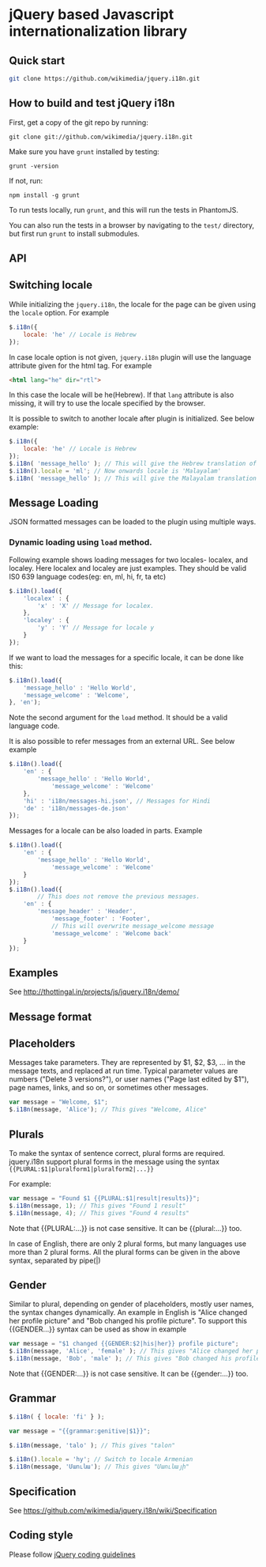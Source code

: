 jQuery based Javascript internationalization library
====================================================


Quick start
-----------

```bash
git clone https://github.com/wikimedia/jquery.i18n.git
```


How to build and test jQuery i18n
----------------------------------

First, get a copy of the git repo by running:

```shell
git clone git://github.com/wikimedia/jquery.i18n.git
```

Make sure you have `grunt` installed by testing:

```shell
grunt -version
```

If not, run:

```shell
npm install -g grunt
```

To run tests locally, run `grunt`, and this will run the tests in PhantomJS.

You can also run the tests in a browser by navigating to the `test/` directory, but first run `grunt` to install submodules.

API
---

## Switching locale

While initializing the `jquery.i18n`, the locale for the page can be given using the `locale` option. For example

```javascript
$.i18n({ 
    locale: 'he' // Locale is Hebrew
});
```

In case locale option is not given, `jquery.i18n` plugin will use the language attribute given for the html tag. For example

```html
<html lang="he" dir="rtl">
```

In this case the locale will be he(Hebrew). If that `lang` attribute is also missing, it will try to use the locale specified by the browser.

It is possible to switch to another locale after plugin is initialized. See below example:

```javascript
$.i18n({ 
    locale: 'he' // Locale is Hebrew
});
$.i18n( 'message_hello' ); // This will give the Hebrew translation of message key `message_hello`. 
$.i18n().locale = 'ml'; // Now onwards locale is 'Malayalam'
$.i18n( 'message_hello' ); // This will give the Malayalam translation of message key `message_hello`. 
```

## Message Loading

JSON formatted messages can be loaded to the plugin using multiple ways.

### Dynamic loading using `load` method.

Following example shows loading messages for two locales- localex, and localey. Here localex and localey are just examples. They should be valid IS0 639 language codes(eg: en, ml, hi, fr, ta etc)
```javascript
$.i18n().load({
	'localex' : {
		'x' : 'X' // Message for localex.
	},
	'localey' : {
		'y' : 'Y' // Message for locale y
	}
});
```

If we want to load the messages for a specific locale, it can be done like this: 
```javascript
$.i18n().load({
    'message_hello' : 'Hello World',
    'message_welcome' : 'Welcome',
}, 'en');
```
Note the second argument for the `load` method. It should be a valid language code.

It is also possible to refer messages from an external URL. See below example

```javascript
$.i18n().load({
	'en' : {
		'message_hello' : 'Hello World',
    		'message_welcome' : 'Welcome'
	},
	'hi' : 'i18n/messages-hi.json', // Messages for Hindi
	'de' : 'i18n/messages-de.json'
});
```

Messages for a locale can be also loaded in parts. Example
```javascript
$.i18n().load({
	'en' : {
		'message_hello' : 'Hello World',
    		'message_welcome' : 'Welcome'
	}
});
$.i18n().load({
    	// This does not remove the previous messages.
	'en' : {
		'message_header' : 'Header',
    		'message_footer' : 'Footer',
    		// This will overwrite message_welcome message
    		'message_welcome' : 'Welcome back'
	}
});
```

Examples
--------

See http://thottingal.in/projects/js/jquery.i18n/demo/

Message format
--------------

## Placeholders

Messages take parameters. They are represented by $1, $2, $3, … in the message texts, and replaced at run time. Typical parameter values are numbers ("Delete 3 versions?"), or user names ("Page last edited by $1"), page names, links, and so on, or sometimes other messages. 

```javascript
var message = "Welcome, $1";
$.i18n(message, 'Alice'); // This gives "Welcome, Alice"
```


## Plurals

To make the syntax of sentence correct, plural forms are required. jquery.i18n support plural forms in the message using the syntax `{{PLURAL:$1|pluralform1|pluralform2|...}}`

For example: 

```javascript
var message = "Found $1 {{PLURAL:$1|result|results}}";
$.i18n(message, 1); // This gives "Found 1 result"
$.i18n(message, 4); // This gives "Found 4 results"
```
Note that {{PLURAL:...}} is not case sensitive. It can be {{plural:...}} too.

In case of English, there are only 2 plural forms, but many languages use more than 2 plural forms. All the plural forms can be given in the above syntax, separated by pipe(|)

## Gender
Similar to plural, depending on gender of placeholders, mostly user names, the syntax changes dynamically. An example in English is "Alice changed her profile picture" and "Bob changed his profile picture". To support this {{GENDER...}} syntax can be used as show in example

```javascript
var message = "$1 changed {{GENDER:$2|his|her}} profile picture";
$.i18n(message, 'Alice', 'female' ); // This gives "Alice changed her profile picture"
$.i18n(message, 'Bob', 'male' ); // This gives "Bob changed his profile picture"
```

Note that {{GENDER:...}} is not case sensitive. It can be {{gender:...}} too.

## Grammar


```javascript
$.i18n( { locale: 'fi' } );

var message = "{{grammar:genitive|$1}}";

$.i18n(message, 'talo' ); // This gives "talon"

$.i18n().locale = 'hy'; // Switch to locale Armenian
$.i18n(message, 'Մաունա'); // This gives "Մաունայի"
```

Specification
-------------

See https://github.com/wikimedia/jquery.i18n/wiki/Specification

Coding style
-------------

Please follow [jQuery coding guidelines](http://docs.jquery.com/JQuery_Core_Style_Guidelines)
